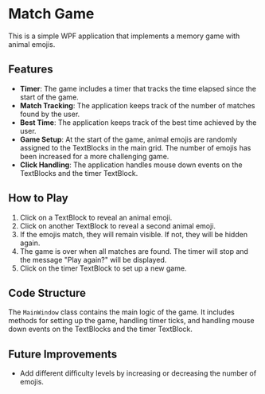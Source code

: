 # Match Game

This is a simple WPF application that implements a memory game with animal emojis.

## Features

- **Timer**: The game includes a timer that tracks the time elapsed since the start of the game.
- **Match Tracking**: The application keeps track of the number of matches found by the user.
- **Best Time**: The application keeps track of the best time achieved by the user.
- **Game Setup**: At the start of the game, animal emojis are randomly assigned to the TextBlocks in the main grid. The number of emojis has been increased for a more challenging game.
- **Click Handling**: The application handles mouse down events on the TextBlocks and the timer TextBlock.

## How to Play

1. Click on a TextBlock to reveal an animal emoji.
2. Click on another TextBlock to reveal a second animal emoji.
3. If the emojis match, they will remain visible. If not, they will be hidden again.
4. The game is over when all matches are found. The timer will stop and the message "Play again?" will be displayed.
5. Click on the timer TextBlock to set up a new game.

## Code Structure

The `MainWindow` class contains the main logic of the game. It includes methods for setting up the game, handling timer ticks, and handling mouse down events on the TextBlocks and the timer TextBlock.

## Future Improvements

- Add different difficulty levels by increasing or decreasing the number of emojis.
